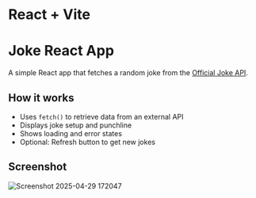 # React + Vite

# Joke React App

A simple React app that fetches a random joke from the [Official Joke API](https://official-joke-api.appspot.com/).

## How it works

- Uses `fetch()` to retrieve data from an external API
- Displays joke setup and punchline
- Shows loading and error states
- Optional: Refresh button to get new jokes

## Screenshot


![Screenshot 2025-04-29 172047](https://github.com/user-attachments/assets/1838b5c8-c474-4465-8ad3-329903fdd1a4)
